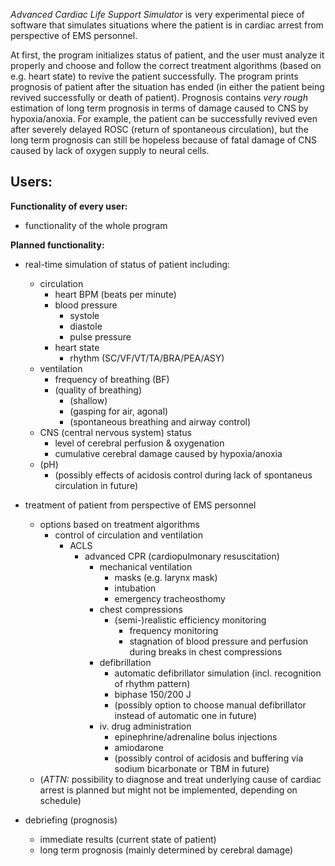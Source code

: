 
*Advanced Cardiac Life Support Simulator* is very experimental piece of software that simulates situations where the patient is in cardiac arrest from perspective of EMS personnel.

At first, the program initializes status of patient, and the user must analyze it properly and choose and follow the correct treatment algorithms (based on e.g. heart state) to revive the patient successfully. The program prints prognosis of patient after the situation has ended (in either the patient being revived successfully or death of patient). Prognosis contains *very rough* estimation of long term prognosis in terms of damage caused to CNS by hypoxia/anoxia. For example, the patient can be successfully revived even after severely delayed ROSC (return of spontaneous circulation), but the long term prognosis can still be hopeless because of fatal damage of CNS caused by lack of oxygen supply to neural cells.

**Users:**
 - 

**Functionality of every user:**
 - functionality of the whole program

**Planned functionality:**
 - real-time simulation of status of patient including:
	- circulation
		- heart BPM (beats per minute)
		- blood pressure
			- systole
			- diastole
			- pulse pressure
		- heart state
			- rhythm (SC/VF/VT/TA/BRA/PEA/ASY)
	- ventilation
		- frequency of breathing (BF)
		- (quality of breathing)
			- (shallow)
			- (gasping for air, agonal)
			- (spontaneous breathing and airway control)
	- CNS (central nervous system) status
		- level of cerebral perfusion & oxygenation
		- cumulative cerebral damage caused by hypoxia/anoxia
	- (pH)
		- (possibly effects of acidosis control during lack of spontaneus circulation in future)

- treatment of patient from perspective of EMS personnel
	- options based on treatment algorithms
		- control of circulation and ventilation
			- ACLS
				- advanced CPR (cardiopulmonary resuscitation)
					- mechanical ventilation
						- masks (e.g. larynx mask)
						- intubation
						- emergency tracheosthomy
					- chest compressions
						- (semi-)realistic efficiency monitoring
							- frequency monitoring
							- stagnation of blood pressure and perfusion during breaks in chest compressions
					- defibrillation
						- automatic defibrillator simulation (incl. recognition of rhythm pattern)
						- biphase 150/200 J
						- (possibly option to choose manual defibrillator instead of automatic one in future)
					- iv. drug administration
						- epinephrine/adrenaline bolus injections
						- amiodarone
						- (possibly control of acidosis and buffering via sodium bicarbonate or TBM in future)
	- (*ATTN:* possibility to diagnose and treat underlying cause of cardiac arrest is planned but might not be implemented, depending on schedule)

- debriefing (prognosis)
	- immediate results (current state of patient)
	- long term prognosis (mainly determined by cerebral damage)
